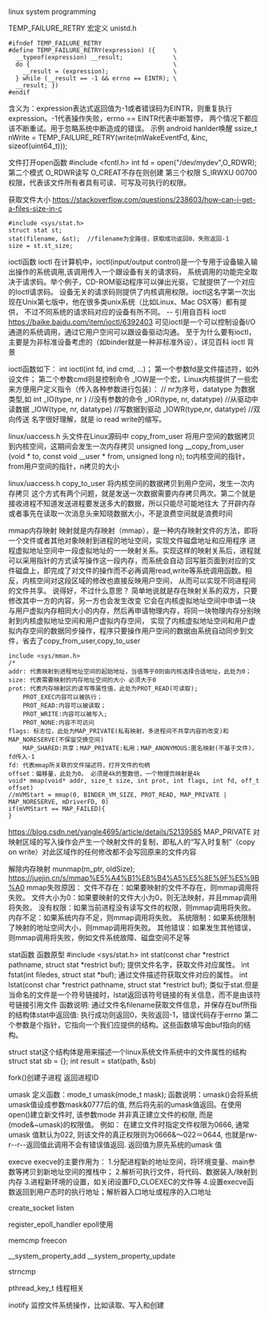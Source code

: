 linux system programming

TEMP_FAILURE_RETRY
宏定义  unistd.h
```
#ifndef TEMP_FAILURE_RETRY
#define TEMP_FAILURE_RETRY(expression) ({     \
  __typeof(expression) __result;              \
  do {                                        \
    __result = (expression);                  \
  } while (__result == -1 && errno == EINTR); \
  __result; })
#endif
```
含义为：expression表达式返回值为-1或者错误码为EINTR，则重复执行expression。-1代表操作失败，errno == EINTR代表中断暂停，
两个情况下都应该不断重试。用于忽略系统中断造成的错误。
示例  android hanlder唤醒
ssize_t nWrite = TEMP_FAILURE_RETRY(write(mWakeEventFd, &inc, sizeof(uint64_t)));


文件打开open函数
#include <fcntl.h>
int fd = open("/dev/mydev",O_RDWR);
第二个模式 O_RDWR读写  O_CREAT不存在则创建
第三个权限
S_IRWXU 00700 权限，代表该文件所有者具有可读、可写及可执行的权限。


获取文件大小
https://stackoverflow.com/questions/238603/how-can-i-get-a-files-size-in-c
```
#include <sys/stat.h>
struct stat st;
stat(filename, &st);  //filename为全路径，获取成功返回0，失败返回-1
size = st.st_size;
```


ioctl函数
ioctl
在计算机中，ioctl(input/output control)是一个专用于设备输入输出操作的系统调用,该调用传入一个跟设备有关的请求码，
系统调用的功能完全取决于请求码。举个例子，CD-ROM驱动程序可以弹出光驱，它就提供了一个对应的Ioctl请求码。
设备无关的请求码则提供了内核调用权限。ioctl这名字第一次出现在Unix第七版中，他在很多类unix系统（比如Linux、Mac OSX等）都有提供，
不过不同系统的请求码对应的设备有所不同。
-- 引用自百科 ioctl
https://baike.baidu.com/item/ioctl/6392403
可见ioctl是一个可以控制设备I/O通道的系统调用，通过它用户空间可以跟设备驱动沟通。
至于为什么要有ioctl，主要是为非标准设备考虑的（如binder就是一种非标准外设），详见百科 ioctl 背景

ioctl函数如下：
int ioctl(int fd, ind cmd, …)；
第一个参数fd是文件描述符，如外设文件；
第二个参数cmd则是控制命令
_IOW是一个宏，Linux内核提供了一些宏来方便用户定义指令（传入各种参数进行包装）：
// nr为序号，datatype 为数据类型,如 int
_IO(type, nr ) //没有参数的命令
_IOR(type, nr, datatype) //从驱动中读数据
_IOW(type, nr, datatype) //写数据到驱动
_IOWR(type,nr, datatype) //双向传送
名字很好理解，就是 io read write的缩写。

linux/uaccess.h 头文件在Linux源码中
copy_from_user 将用户空间的数据拷贝到内核空间，这期间会发生一次内存拷贝
unsigned long __copy_from_user (void * to, const void __user * from, unsigned long n);
to内核空间的指针，from用户空间的指针，n拷贝的大小

linux/uaccess.h
copy_to_user   将内核空间的数据拷贝到用户空间，发生一次内存拷贝
这个方式有两个问题，就是发送一次数据需要内存拷贝两次。第二个就是接收进程不知道发送进程要发送多大的数据，所以只能尽可能地往大
了开辟内存或者事先在读取一次消息头来知晓数据大小，不是浪费空间就是浪费时间


mmap内存映射
映射就是内存映射（mmap），是一种内存映射文件的方法，即将一个文件或者其他对象映射到进程的地址空间，实现文件磁盘地址和应用程序
进程虚拟地址空间中一段虚拟地址的一一映射关系。实现这样的映射关系后，进程就可以采用指针的方式读写操作这一段内存，而系统会自动
回写脏页面到对应的文件磁盘上，即完成了对文件的操作而不必再调用read,write等系统调用函数。相反，内核空间对这段区域的修改也直接反映用户空间，
从而可以实现不同进程间的文件共享。
说得好，不过什么意思？
简单地说就是存在映射关系的双方，只要修改其中一方的内容，另一方也会发生改变
它会在内核虚拟地址空间中申请一块与用户虚拟内存相同大小的内存，然后再申请物理内存，将同一块物理内存分别映射到内核虚拟地址空间和用户虚拟内存空间，
实现了内核虚拟地址空间和用户虚拟内存空间的数据同步操作，程序只要操作用户空间的数据由系统自动同步到文件，省去了copy_from_user,copy_to_user
```//原型
include <sys/mman.h>
/*
addr: 代表映射到进程地址空间的起始地址，当值等于0则由内核选择合适地址，此处为0；
size: 代表需要映射的内存地址空间的大小 必须大于0
prot: 代表内存映射区的读写等属性值，此处为PROT_READ(可读取);
    PROT_EXEC内容可以被执行；
    PROT_READ:内容可以被读取；
    PROT_WRITE:内容可以被写入;
    PROT_NONE:内容不可访问
flags: 标志位，此处为MAP_PRIVATE(私有映射，多进程间不共享内容的改变)和 MAP_NORESERVE(不保留交换空间)
    MAP_SHARED:共享；MAP_PRIVATE:私用；MAP_ANONYMOUS:匿名映射(不基于文件)，fd传入-1
fd: 代表mmap所关联的文件描述符，打开文件的句柄
offset：偏移量，此处为0。 必须是4k的整数倍，一个物理页映射是4k
void* mmap(void* addr, size_t size, int prot, int flags, int fd, off_t offset)
//mVMStart = mmap(0, BINDER_VM_SIZE, PROT_READ, MAP_PRIVATE | MAP_NORESERVE, mDriverFD, 0) 
if(mVMStart == MAP_FAILED){
}
```
https://blog.csdn.net/yangle4695/article/details/52139585
MAP_PRIVATE 对映射区域的写入操作会产生一个映射文件的复制，即私人的“写入时复制”（copy on write）对此区域作的任何修改都不会写回原来的文件内容

解除内存映射
munmap(m_ptr, oldSize);
https://juejin.cn/s/mmap%E5%A4%B1%E8%B4%A5%E5%8E%9F%E5%9B%A0
mmap失败原因：
文件不存在：如果要映射的文件不存在，则mmap调用将失败。
文件大小为0：如果要映射的文件大小为0，则无法映射，并且mmap调用将失败。
没有权限：如果当前进程没有读写文件的权限，则mmap调用将失败。
内存不足：如果系统内存不足，则mmap调用将失败。
系统限制：如果系统限制了映射的地址空间大小，则mmap调用将失败。
其他错误：如果发生其他错误，则mmap调用将失败，例如文件系统故障、磁盘空间不足等



stat函数
函数原型  #include <sys/stat.h>
int stat(const char *restrict pathname, struct stat *restrict buf);
提供文件名字，获取文件对应属性。
int fstat(int filedes, struct stat *buf);
通过文件描述符获取文件对应的属性。
int lstat(const char *restrict pathname, struct stat *restrict buf);
类似于stat.但是当命名的文件是一个符号链接时，lstat返回该符号链接的有关信息，而不是由该符号链接引用文件
函数说明: 通过文件名filename获取文件信息，并保存在buf所指的结构体stat中返回值:
执行成功则返回0，失败返回-1，错误代码存于errno
第二个参数是个指针，它指向一个我们应提供的结构。这些函数填写由buf指向的结构。

struct stat这个结构体是用来描述一个linux系统文件系统中的文件属性的结构
struct stat sb = {};
int result = stat(path, &sb)


fork()创建子进程  返回进程ID

umask
定义函数：mode_t umask(mode_t mask);
函数说明：umask()会将系统umask值设成参数mask&0777后的值, 然后将先前的umask值返回。在使用open()建立新文件时, 该参数mode 并非真正建立文件的权限, 而是
(mode&~umask)的权限值。
例如：
在建立文件时指定文件权限为0666, 通常umask 值默认为022, 则该文件的真正权限则为0666&～022＝0644, 也就是rw-r--r--返回值此调用不会有错误值返回. 返回值为原先系统的umask 值



execve
execve的主要作用为：
1.分配进程新的地址空间，将环境变量、main参数等拷贝到新地址空间的推栈中；
2.解析可执行文件，将代码、数据装入/映射到内存
3.进程新环境的设置，如关闭设置FD_CLOEXEC的文件等
4.设置execve函数返回到用户态时的执行地址；解析器入口地址或程序的入口地址



create_socket
listen


register_epoll_handler epoll使用


memcmp
freecon


__system_property_add
__system_property_update


strncmp


pthread_key_t  线程相关


inotify 监控文件系统操作，比如读取、写入和创建